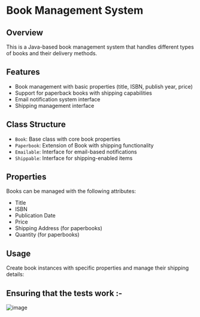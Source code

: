 # Book Management System

## Overview

This is a Java-based book management system that handles different types of books and their delivery methods.

## Features

- Book management with basic properties (title, ISBN, publish year, price)
- Support for paperback books with shipping capabilities
- Email notification system interface
- Shipping management interface

## Class Structure

- `Book`: Base class with core book properties
- `Paperbook`: Extension of Book with shipping functionality
- `Emailable`: Interface for email-based notifications
- `Shippable`: Interface for shipping-enabled items

## Properties

Books can be managed with the following attributes:

- Title
- ISBN
- Publication Date
- Price
- Shipping Address (for paperbooks)
- Quantity (for paperbooks)

## Usage

Create book instances with specific properties and manage their shipping details:


## Ensuring that the tests work :-

![image](https://github.com/user-attachments/assets/0337277e-bd47-4b32-b655-ee143b4d61c3)

